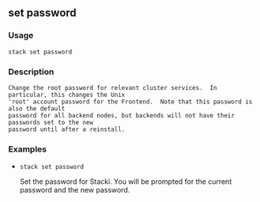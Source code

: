 ## set password

### Usage

`stack set password`

### Description


	Change the root password for relevant cluster services.  In particular, this changes the Unix
	'root' account password for the Frontend.  Note that this password is also the default
	password for all backend nodes, but backends will not have their passwords set to the new
	password until after a reinstall.

	

### Examples

* `stack set password`

   Set the password for Stacki.  You will be prompted for the current password and the new password.



